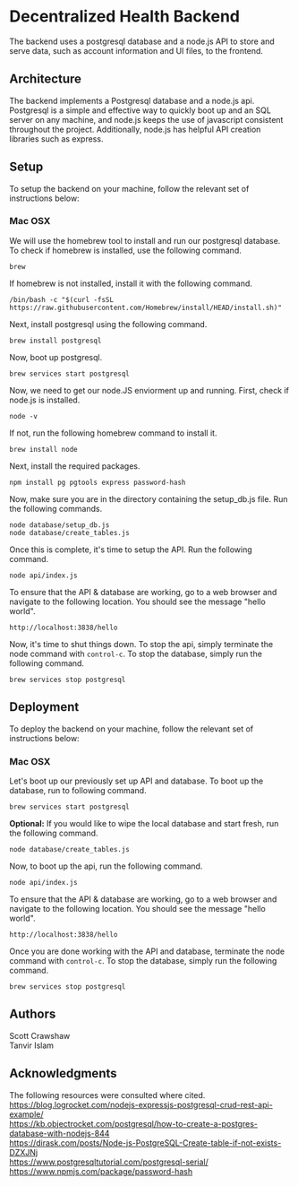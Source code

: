 
# Decentralized Health Backend

The backend uses a postgresql database and a node.js API to store and serve data, such as account information and UI files, to the frontend.

## Architecture

The backend implements a Postgresql database and a node.js api. Postgresql is a simple and effective way to quickly boot up and an SQL server on any machine, and node.js keeps the use of javascript consistent throughout the project. Additionally, node.js has helpful API creation libraries such as express.

## Setup

To setup the backend on your machine, follow the relevant set of instructions below:

### Mac OSX
We will use the homebrew tool to install and run our postgresql database. To check if homebrew is installed, use the following command.

    brew

If homebrew is not installed, install it with the following command.

    /bin/bash -c "$(curl -fsSL https://raw.githubusercontent.com/Homebrew/install/HEAD/install.sh)"

Next, install postgresql using the following command.

    brew install postgresql

Now, boot up postgresql.

    brew services start postgresql

Now, we need to get our node.JS enviorment up and running. First, check if node.js is installed.

    node -v

If not, run the following homebrew command to install it.

    brew install node

Next, install the required packages.

    npm install pg pgtools express password-hash

Now, make sure you are in the directory containing the setup_db.js file. Run the following commands.

    node database/setup_db.js
    node database/create_tables.js

Once this is complete, it's time to setup the API. Run the following command.

    node api/index.js

To ensure that the API & database are working, go to a web browser and navigate to the following location. You should see the message "hello world".

    http://localhost:3838/hello

Now, it's time to shut things down. To stop the api, simply terminate the node command with `control-c`. To stop the database, simply run the following command.

    brew services stop postgresql

## Deployment
To deploy the backend on your machine, follow the relevant set of instructions below:

### Mac OSX
Let's boot up our previously set up API and database. To boot up the database, run to following command.

    brew services start postgresql

**Optional:** If you would like to wipe the local database and start fresh, run the following command.

    node database/create_tables.js

Now, to boot up the api, run the following command.

    node api/index.js

To ensure that the API & database are working, go to a web browser and navigate to the following location. You should see the message "hello world".

    http://localhost:3838/hello

Once you are done working with the API and database, terminate the node command with `control-c`. To stop the database, simply run the following command.

    brew services stop postgresql

## Authors

Scott Crawshaw  
Tanvir Islam

## Acknowledgments
The following resources were consulted where cited.  
https://blog.logrocket.com/nodejs-expressjs-postgresql-crud-rest-api-example/  
https://kb.objectrocket.com/postgresql/how-to-create-a-postgres-database-with-nodejs-844  
https://dirask.com/posts/Node-js-PostgreSQL-Create-table-if-not-exists-DZXJNj  
https://www.postgresqltutorial.com/postgresql-serial/  
https://www.npmjs.com/package/password-hash
